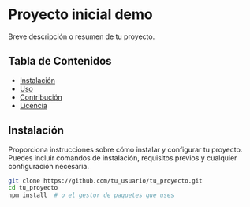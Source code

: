 # Proyecto inicial demo

Breve descripción o resumen de tu proyecto.

## Tabla de Contenidos

- [Instalación](#instalación)
- [Uso](#uso)
- [Contribución](#contribución)
- [Licencia](#licencia)

## Instalación

Proporciona instrucciones sobre cómo instalar y configurar tu proyecto. Puedes incluir comandos de instalación, requisitos previos y cualquier configuración necesaria.

```bash
git clone https://github.com/tu_usuario/tu_proyecto.git
cd tu_proyecto
npm install  # o el gestor de paquetes que uses
